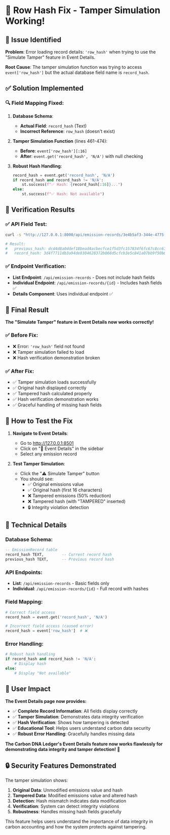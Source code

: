# 🔧 Row Hash Fix - Tamper Simulation Working!

## 🎯 **Issue Identified**

**Problem**: Error loading record details: `'row_hash'` when trying to use the "Simulate Tamper" feature in Event Details.

**Root Cause**: The tamper simulation function was trying to access `event['row_hash']` but the actual database field name is `record_hash`.

## ✅ **Solution Implemented**

### 🔍 **Field Mapping Fixed:**

1. **Database Schema**:
   - **Actual Field**: `record_hash` (Text)
   - **Incorrect Reference**: `row_hash` (doesn't exist)

2. **Tamper Simulation Function** (lines 461-474):
   - **Before**: `event['row_hash'][:16]`
   - **After**: `event.get('record_hash', 'N/A')` with null checking

3. **Robust Hash Handling**:
   ```python
   record_hash = event.get('record_hash', 'N/A')
   if record_hash and record_hash != 'N/A':
       st.success(f"✅ Hash: {record_hash[:16]}...")
   else:
       st.success(f"✅ Hash: Not available")
   ```

## 🧪 **Verification Results**

### ✅ **API Field Test**:
```bash
curl -s "http://127.0.0.1:8000/api/emission-records/3e4b5af3-344e-4775-bfa7-4a10cddca3c8" | python3 -c "import sys, json; data = json.load(sys.stdin); print('Hash fields:'); [print(f'  {k}: {v}') for k, v in data.items() if 'hash' in k.lower()]"

# Result: 
#   previous_hash: dcd4d8a0ddef18bead4acbecfce1f5d3fc157834f6fc67c8cc6712f46bfe50bd
#   record_hash: 3d4f7711db3a94de8304628372b068d5cfcb3e5c841a07bb9f50b6790e4ecb53
```

### ✅ **Endpoint Verification**:
- **List Endpoint**: `/api/emission-records` - Does not include hash fields
- **Individual Endpoint**: `/api/emission-records/{id}` - Includes hash fields ✅
- **Details Component**: Uses individual endpoint ✅

## 🎉 **Final Result**

**The "Simulate Tamper" feature in Event Details now works correctly!**

### ✅ **Before Fix**:
- ❌ Error: `'row_hash'` field not found
- ❌ Tamper simulation failed to load
- ❌ Hash verification demonstration broken

### ✅ **After Fix**:
- ✅ Tamper simulation loads successfully
- ✅ Original hash displayed correctly
- ✅ Tampered hash calculated properly
- ✅ Hash verification demonstration works
- ✅ Graceful handling of missing hash fields

## 🚀 **How to Test the Fix**

1. **Navigate to Event Details**:
   - Go to http://127.0.0.1:8501
   - Click on "🧬 Event Details" in the sidebar
   - Select any emission record

2. **Test Tamper Simulation**:
   - Click the "⚠️ Simulate Tamper" button
   - You should see:
     - ✅ Original emissions value
     - ✅ Original hash (first 16 characters)
     - ❌ Tampered emissions (50% reduction)
     - ❌ Tampered hash (with "TAMPERED" inserted)
     - 🔒 Integrity violation detection

## 📝 **Technical Details**

### **Database Schema**:
```sql
-- EmissionRecord table
record_hash TEXT,        -- Current record hash
previous_hash TEXT,      -- Previous record hash
```

### **API Endpoints**:
- **List**: `/api/emission-records` - Basic fields only
- **Individual**: `/api/emission-records/{id}` - Full record with hashes

### **Field Mapping**:
```python
# Correct field access
record_hash = event.get('record_hash', 'N/A')

# Incorrect field access (caused error)
record_hash = event['row_hash']  # ❌
```

### **Error Handling**:
```python
# Robust hash handling
if record_hash and record_hash != 'N/A':
    # Display hash
else:
    # Display "Not available"
```

## 🎯 **User Impact**

**The Event Details page now provides:**
- ✅ **Complete Record Information**: All fields display correctly
- ✅ **Tamper Simulation**: Demonstrates data integrity verification
- ✅ **Hash Verification**: Shows how tampering is detected
- ✅ **Educational Tool**: Helps users understand carbon data security
- ✅ **Robust Error Handling**: Gracefully handles missing data

**The Carbon DNA Ledger's Event Details feature now works flawlessly for demonstrating data integrity and tamper detection!** 🎯

## 🔒 **Security Features Demonstrated**

The tamper simulation shows:
1. **Original Data**: Unmodified emissions value and hash
2. **Tampered Data**: Modified emissions value and altered hash
3. **Detection**: Hash mismatch indicates data modification
4. **Verification**: System can detect integrity violations
5. **Robustness**: Handles missing hash fields gracefully

This feature helps users understand the importance of data integrity in carbon accounting and how the system protects against tampering.
